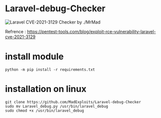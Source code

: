 # Laravel-debug-Checker

![Laravel](https://img.shields.io/badge/Laravel-FF2D20?style=for-the-badge&logo=laravel&logoColor=white) CVE-2021-3129 Checker by ./MrMad

Refrence : https://pentest-tools.com/blog/exploit-rce-vulnerability-laravel-cve-2021-3129


# install module

```
python -m pip install -r requirements.txt
```

# installation on linux

```
git clone https://github.com/MadExploits/Laravel-debug-Checker
sudo mv Laravel_debug.py /usr/bin/laravel_debug
sudo chmod +x /usr/bin/laravel_debug
```

